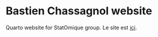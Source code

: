 # Bastien Chassagnol website

Quarto website for StatOmique group. Le site est [ici](https://bastien.chassagnol.github.io/).
